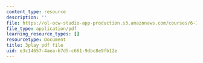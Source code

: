 ```yaml
---
content_type: resource
description: ''
file: https://ol-ocw-studio-app-production.s3.amazonaws.com/courses/6-189-multicore-programming-primer-january-iap-2007/e3c146574aeab7d5c6619dbc8e9fb12e_Y1mrnc1hz9g.pdf
file_type: application/pdf
learning_resource_types: []
resourcetype: Document
title: 3play pdf file
uid: e3c14657-4aea-b7d5-c661-9dbc8e9fb12e
---
```

